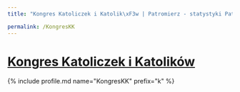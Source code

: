 ```yaml
---
title: "Kongres Katoliczek i Katolik\xF3w | Patromierz - statystyki Patronite.pl"

permalink: /KongresKK
---
```


# [Kongres Katoliczek i Katolików](https://patronite.pl/KongresKK)

{% include profile.md name="KongresKK" prefix="k" %}
